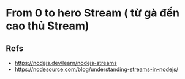 # From 0 to hero Stream ( từ gà đến cao thủ Stream)

## Refs

- https://nodejs.dev/learn/nodejs-streams
- https://nodesource.com/blog/understanding-streams-in-nodejs/
